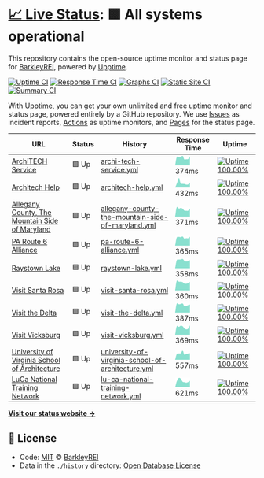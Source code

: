 # [📈 Live Status](https://status.architech.network): <!--live status--> **🟩 All systems operational**

This repository contains the open-source uptime monitor and status page for [BarkleyREI](http://www.barkleyrei.com/), powered by [Upptime](https://github.com/upptime/upptime).

[![Uptime CI](https://github.com/koj-co/upptime/workflows/Uptime%20CI/badge.svg)](https://github.com/koj-co/upptime/actions?query=workflow%3A%22Uptime+CI%22)
[![Response Time CI](https://github.com/koj-co/upptime/workflows/Response%20Time%20CI/badge.svg)](https://github.com/koj-co/upptime/actions?query=workflow%3A%22Response+Time+CI%22)
[![Graphs CI](https://github.com/koj-co/upptime/workflows/Graphs%20CI/badge.svg)](https://github.com/koj-co/upptime/actions?query=workflow%3A%22Graphs+CI%22)
[![Static Site CI](https://github.com/koj-co/upptime/workflows/Static%20Site%20CI/badge.svg)](https://github.com/koj-co/upptime/actions?query=workflow%3A%22Static+Site+CI%22)
[![Summary CI](https://github.com/koj-co/upptime/workflows/Summary%20CI/badge.svg)](https://github.com/koj-co/upptime/actions?query=workflow%3A%22Summary+CI%22)

With [Upptime](https://upptime.js.org), you can get your own unlimited and free uptime monitor and status page, powered entirely by a GitHub repository. We use [Issues](https://github.com/BarkleyREI/ArchiTECH-upptime/issues) as incident reports, [Actions](https://github.com/BarkleyREI/ArchiTECH-upptime/actions) as uptime monitors, and [Pages](https://status.architech.network) for the status page.

<!--start: status pages-->
<!-- This summary is generated by Upptime (https://github.com/upptime/upptime) -->
<!-- Do not edit this manually, your changes will be overwritten -->

| URL                                                                                        | Status | History                                                                                                                                                                       | Response Time                                                                                                      | Uptime                                                                                                                                                                                                                                                                                                 |
| ------------------------------------------------------------------------------------------ | ------ | ----------------------------------------------------------------------------------------------------------------------------------------------------------------------------- | ------------------------------------------------------------------------------------------------------------------ | ------------------------------------------------------------------------------------------------------------------------------------------------------------------------------------------------------------------------------------------------------------------------------------------------------ |
| [ArchiTECH Service](https://www.builtforyou.com/ping.html)                                 | 🟩 Up  | [archi-tech-service.yml](https://github.com/BarkleyREI/ArchiTECH-upptime/commits/master/history/archi-tech-service.yml)                                                       | <img alt="Response time graph" src="./graphs/archi-tech-service.png" height="20"> 374ms                            | [![Uptime 100.00%](https://img.shields.io/endpoint?url=https%3A%2F%2Fraw.githubusercontent.com%2FBarkleyREI%2FArchiTECH-upptime%2Fmaster%2Fapi%2Farchi-tech-service%2Fuptime.json)](https://status.architech.network/history/archi-tech-service)                                                       |
| [Architech Help](https://www.architech.help/ping.html)                                     | 🟩 Up  | [architech-help.yml](https://github.com/BarkleyREI/ArchiTECH-upptime/commits/master/history/architech-help.yml)                                                               | <img alt="Response time graph" src="./graphs/architech-help.png" height="20"> 432ms                                | [![Uptime 100.00%](https://img.shields.io/endpoint?url=https%3A%2F%2Fraw.githubusercontent.com%2FBarkleyREI%2FArchiTECH-upptime%2Fmaster%2Fapi%2Farchitech-help%2Fuptime.json)](https://status.architech.network/history/architech-help)                                                               |
| [Allegany County, The Mountain Side of Maryland](https://www.mdmountainside.com/ping.html) | 🟩 Up  | [allegany-county-the-mountain-side-of-maryland.yml](https://github.com/BarkleyREI/ArchiTECH-upptime/commits/master/history/allegany-county-the-mountain-side-of-maryland.yml) | <img alt="Response time graph" src="./graphs/allegany-county-the-mountain-side-of-maryland.png" height="20"> 371ms | [![Uptime 100.00%](https://img.shields.io/endpoint?url=https%3A%2F%2Fraw.githubusercontent.com%2FBarkleyREI%2FArchiTECH-upptime%2Fmaster%2Fapi%2Fallegany-county-the-mountain-side-of-maryland%2Fuptime.json)](https://status.architech.network/history/allegany-county-the-mountain-side-of-maryland) |
| [PA Route 6 Alliance](https://www.paroute6.com/ping.html)                                  | 🟩 Up  | [pa-route-6-alliance.yml](https://github.com/BarkleyREI/ArchiTECH-upptime/commits/master/history/pa-route-6-alliance.yml)                                                     | <img alt="Response time graph" src="./graphs/pa-route-6-alliance.png" height="20"> 365ms                           | [![Uptime 100.00%](https://img.shields.io/endpoint?url=https%3A%2F%2Fraw.githubusercontent.com%2FBarkleyREI%2FArchiTECH-upptime%2Fmaster%2Fapi%2Fpa-route-6-alliance%2Fuptime.json)](https://status.architech.network/history/pa-route-6-alliance)                                                     |
| [Raystown Lake](https://www.raystown.org/ping.html)                                        | 🟩 Up  | [raystown-lake.yml](https://github.com/BarkleyREI/ArchiTECH-upptime/commits/master/history/raystown-lake.yml)                                                                 | <img alt="Response time graph" src="./graphs/raystown-lake.png" height="20"> 358ms                                 | [![Uptime 100.00%](https://img.shields.io/endpoint?url=https%3A%2F%2Fraw.githubusercontent.com%2FBarkleyREI%2FArchiTECH-upptime%2Fmaster%2Fapi%2Fraystown-lake%2Fuptime.json)](https://status.architech.network/history/raystown-lake)                                                                 |
| [Visit Santa Rosa](https://www.visitsantarosa.com/ping.html)                               | 🟩 Up  | [visit-santa-rosa.yml](https://github.com/BarkleyREI/ArchiTECH-upptime/commits/master/history/visit-santa-rosa.yml)                                                           | <img alt="Response time graph" src="./graphs/visit-santa-rosa.png" height="20"> 360ms                              | [![Uptime 100.00%](https://img.shields.io/endpoint?url=https%3A%2F%2Fraw.githubusercontent.com%2FBarkleyREI%2FArchiTECH-upptime%2Fmaster%2Fapi%2Fvisit-santa-rosa%2Fuptime.json)](https://status.architech.network/history/visit-santa-rosa)                                                           |
| [Visit the Delta](https://www.visitthedelta.com/ping.html)                                 | 🟩 Up  | [visit-the-delta.yml](https://github.com/BarkleyREI/ArchiTECH-upptime/commits/master/history/visit-the-delta.yml)                                                             | <img alt="Response time graph" src="./graphs/visit-the-delta.png" height="20"> 387ms                               | [![Uptime 100.00%](https://img.shields.io/endpoint?url=https%3A%2F%2Fraw.githubusercontent.com%2FBarkleyREI%2FArchiTECH-upptime%2Fmaster%2Fapi%2Fvisit-the-delta%2Fuptime.json)](https://status.architech.network/history/visit-the-delta)                                                             |
| [Visit Vicksburg](https://www.visitvicksburg.com/ping.html)                                | 🟩 Up  | [visit-vicksburg.yml](https://github.com/BarkleyREI/ArchiTECH-upptime/commits/master/history/visit-vicksburg.yml)                                                             | <img alt="Response time graph" src="./graphs/visit-vicksburg.png" height="20"> 369ms                               | [![Uptime 100.00%](https://img.shields.io/endpoint?url=https%3A%2F%2Fraw.githubusercontent.com%2FBarkleyREI%2FArchiTECH-upptime%2Fmaster%2Fapi%2Fvisit-vicksburg%2Fuptime.json)](https://status.architech.network/history/visit-vicksburg)                                                             |
| [University of Virginia School of Architecture](https://www.arch.virginia.edu/ping.html)   | 🟩 Up  | [university-of-virginia-school-of-architecture.yml](https://github.com/BarkleyREI/ArchiTECH-upptime/commits/master/history/university-of-virginia-school-of-architecture.yml) | <img alt="Response time graph" src="./graphs/university-of-virginia-school-of-architecture.png" height="20"> 557ms | [![Uptime 100.00%](https://img.shields.io/endpoint?url=https%3A%2F%2Fraw.githubusercontent.com%2FBarkleyREI%2FArchiTECH-upptime%2Fmaster%2Fapi%2Funiversity-of-virginia-school-of-architecture%2Fuptime.json)](https://status.architech.network/history/university-of-virginia-school-of-architecture) |
| [LuCa National Training Network](https://www.lucatraining.org/ping.html)                   | 🟩 Up  | [lu-ca-national-training-network.yml](https://github.com/BarkleyREI/ArchiTECH-upptime/commits/master/history/lu-ca-national-training-network.yml)                             | <img alt="Response time graph" src="./graphs/lu-ca-national-training-network.png" height="20"> 621ms               | [![Uptime 100.00%](https://img.shields.io/endpoint?url=https%3A%2F%2Fraw.githubusercontent.com%2FBarkleyREI%2FArchiTECH-upptime%2Fmaster%2Fapi%2Flu-ca-national-training-network%2Fuptime.json)](https://status.architech.network/history/lu-ca-national-training-network)                             |

<!--end: status pages-->

[**Visit our status website →**](https://status.architech.network)

## 📄 License

- Code: [MIT](./LICENSE) © [BarkleyREI](http://www.barkleyrei.com/)
- Data in the `./history` directory: [Open Database License](https://opendatacommons.org/licenses/odbl/1-0/)
